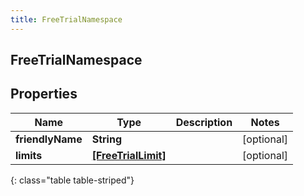 ```yaml
---
title: FreeTrialNamespace
---
```

## FreeTrialNamespace

## Properties

|Name | Type | Description | Notes|
|------------ | ------------- | ------------- | -------------|
| **friendlyName** | **String** |  | [optional] |
| **limits** | [**[FreeTrialLimit]**](FreeTrialLimit.html) |  | [optional] |
{: class="table table-striped"}


